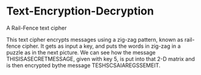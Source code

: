 # Text-Encryption-Decryption
A Rail-Fence text cipher

This text cipher encrypts messages using a zig-zag pattern, known as rail-fence cipher. It gets as input a key, and puts the words in zig-zag in a puzzle as in the next picture.
We can see how the message THISISASECRETMESSAGE, given with key 5, is put into that 2-D matrix and is then encrypted bythe message TESHSCSAIAREGSSEMEIT.

